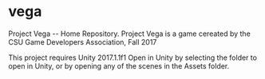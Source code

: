 # vega

Project Vega -- Home Repository.
Project Vega is a game cereated by the CSU Game Developers Association, Fall 2017

This project requires Unity 2017.1.1f1
Open in Unity by selecting the folder to open in Unity, or by opening any of the scenes in the Assets folder. 
